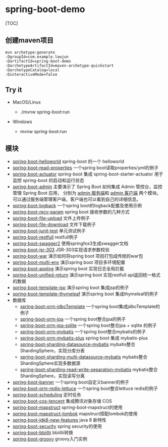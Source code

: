 # spring-boot-demo

[TOC]

## 创建maven项目

```
mvn archetype:generate 
-DgroupId=com.example.lewjun
-DartifactId=spring-boot-demo
-DarchetypeArtifactId=maven-archetype-quickstart
-DarchetypeCatalog=local
-DinteractiveMode=false
```

## Try it

* MacOS/Linux
    * ./mvnw spring-boot:run

* Windows
    * mvnw spring-boot:run


## 模块

* [spring-boot-helloworld](spring-boot-helloworld) spring-boot 的一个 helloworld
* [spring-boot-read-properties](spring-boot-read-properties) 一个spring boot读取properties/yml的例子
* [spring-boot-actuator](spring-boot-actuator) spring-boot 集成 spring-boot-starter-actuator 用于监控 spring-boot 的启动和运行状态
* [spring-boot-admin](spring-boot-admin) 主要演示了 Spring Boot 如何集成 Admin 管控台，监控管理 Spring Boot 应用，
    分别为 [admin 服务端](spring-boot-admin/spring-boot-admin-server)和 [admin 客户端](spring-boot-admin/spring-boot-admin-client) 两个模块。
    可以通过服务端管理客户端，客户端也可以看到自己的详细信息。
* [spring-boot-logback](spring-boot-logback) 一个spring boot的logback配置及使用示例
* [spring-boot-recv-param](spring-boot-recv-param) spring boot 接收参数的几种方式
* [spring-boot-file-upload](spring-boot-file-upload) 文件上传例子
* [spring-boot-file-download](spring-boot-file-download) 文件下载例子
* [spring-boot-junit-test](spring-boot-junit-test) 单元测试例子
* [spring-boot-restfull](spring-boot-restfull) restfull例子
* [spring-boot-swagger2](spring-boot-swagger2) 使用springfox3生成swagger文档
* [spring-boot-jsr-303](spring-boot-jsr-303) JSR-303实现请求参数校验
* [spring-boot-war](spring-boot-war) 演示如何将spring boot 项目打包成传统的war包
* [spring-boot-multi-env](spring-boot-multi-env) 演示spring boot 项目多环境配置
* [spring-boot-aoplog](spring-boot-aoplog) 演示spring boot 实现日志全局拦截
* [spring-boot-unified-return](spring-boot-unified-return) 演示spring boot 实现restfull api返回统一格式的数据
* [spring-boot-template-jsp](spring-boot-template-jsp) 演示spring boot 集成jsp的例子
* [spring-boot-template-thymeleaf](spring-boot-template-thymeleaf) 演示spring boot 集成thymeleaf的例子
* 数据库
    * [spring-boot-orm-jdbcTemplate](spring-boot-orm-jdbcTemplate) 一个spring boot集成jdbcTemplate的例子
    * [spring-boot-orm-jpa](spring-boot-orm-jpa) 一个spring boot整合jpa的例子
    * [spring-boot-orm-jpa-sqlite](spring-boot-orm-jpa-sqlite) 一个spring boot整合jpa + sqlite 的例子
    * [spring-boot-orm-mybatis](spring-boot-orm-mybatis) 一个spring boot整合mybatis的例子
    * [spring-boot-orm-mybatis-plus](spring-boot-orm-mybatis-plus) spring boot 集成 mybatis-plus
    * [spring-boot-sharding-datasource-mybatis](spring-boot-sharding-datasource-mybatis) mybatis整合ShardingSphere，实现分库分表
    * [spring-boot-sharding-multi-datasource-mybatis](spring-boot-sharding-multi-datasource-mybatis) mybatis整合ShardingSphere实现多数据源
    * [spring-boot-sharding-read-write-separation-mybatis](spring-boot-sharding-read-write-separation-mybatis) mybatis整合ShardingSphere，实现读写分离
* [spring-boot-banner](spring-boot-banner) 一个spring boot自定义banner的例子
* [spring-boot-orm-redis-lettuce](spring-boot-redis-lettuce) 一个spring boot整合lettuce redis的例子
* [spring-boot-scheduling](spring-boot-scheduling) 定时任务
* [spring-boot-cos-tencent](spring-boot-cos-tencent) 集成腾讯对象存储 COS
* [spring-boot-mapstruct](spring-boot-mapstruct) spring-boot-mapstruct的使用
* [spring-boot-mapstruct-lombok](spring-boot-mapstruct-lombok) mapstruct搭配lombok的使用
* [spring-boot-jdk8-new-features](spring-boot-jdk8-new-features) java 8 新特性
* [spring-boot-security](spring-boot-security) spring security的使用
* [spring-boot-bbiillii](spring-boot-bbiillii) bbiillii转换
* [spring-boot-groovy](spring-boot-groovy) groovy入门实例
